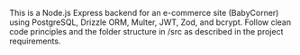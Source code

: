 <!-- Use this file to provide workspace-specific custom instructions to Copilot. For more details, visit https://code.visualstudio.com/docs/copilot/copilot-customization#_use-a-githubcopilotinstructionsmd-file -->

This is a Node.js Express backend for an e-commerce site (BabyCorner) using PostgreSQL, Drizzle ORM, Multer, JWT, Zod, and bcrypt. Follow clean code principles and the folder structure in /src as described in the project requirements.
